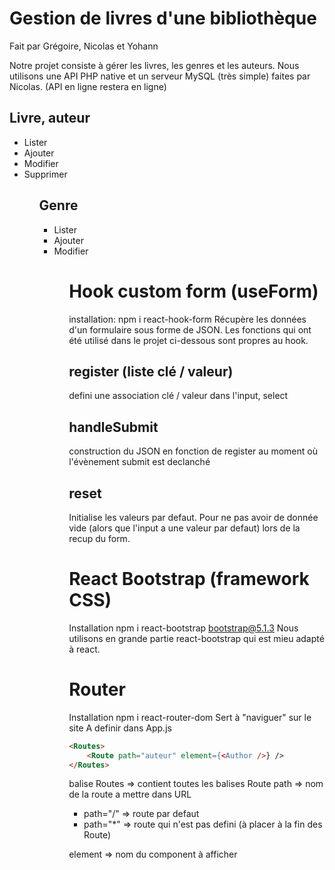 # Gestion de livres d'une bibliothèque
Fait par Grégoire, Nicolas et Yohann

Notre projet consiste à gérer les livres, les genres et les auteurs.
Nous utilisons une API PHP native et un serveur MySQL (très simple) faites par Nicolas.
(API en ligne restera en ligne)

## Livre, auteur
<ul>
    <li>Lister</li>
    <li>Ajouter</li>
    <li>Modifier</li>
    <li>Supprimer</li>
<ul>

## Genre
<ul>
    <li>Lister</li>
    <li>Ajouter</li>
    <li>Modifier</li>
<ul>

# Hook custom form (useForm)
installation: npm i react-hook-form
Récupère les données d'un formulaire sous forme de JSON.
Les fonctions qui ont été utilisé dans le projet ci-dessous sont propres au hook.

## register (liste clé / valeur)
defini une association clé / valeur dans l'input, select

## handleSubmit
construction du JSON en fonction de register au moment où l'évènement submit est declanché

## reset
Initialise les valeurs par defaut. 
Pour ne pas avoir de donnée vide (alors que l'input a une valeur par defaut) lors de la recup du form.

# React Bootstrap (framework CSS)
Installation npm i react-bootstrap bootstrap@5.1.3
Nous utilisons en grande partie react-bootstrap qui est mieu adapté à react.

# Router
Installation npm i react-router-dom
Sert à "naviguer" sur le site
A definir dans App.js

``` HTML
<Routes>
    <Route path="auteur" element={<Author />} />
</Routes>
```
balise Routes => contient toutes les balises Route
path => nom de la route a mettre dans URL 

<ul>
    <li>path="/" => route par defaut</li>
    <li>path="*" => route qui n'est pas defini (à placer à la fin des Route)</li>
</ul>

element => nom du component à afficher